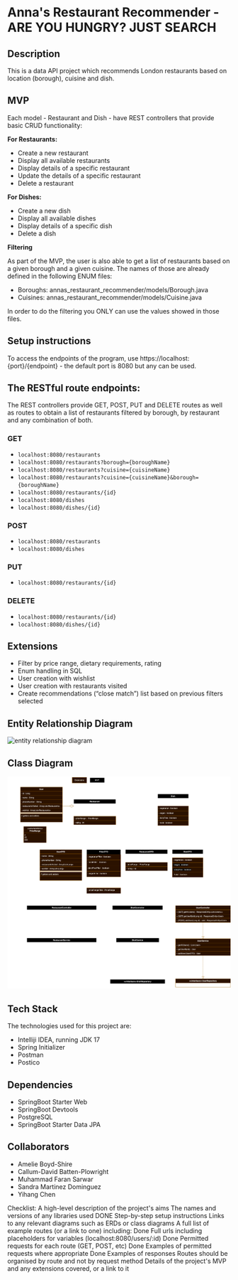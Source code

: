 # Anna's Restaurant Recommender - ARE YOU HUNGRY? JUST SEARCH 
## Description
This is a data API project which recommends London restaurants based on location (borough), cuisine and dish.


## MVP

Each model - Restaurant and Dish - have REST controllers that provide basic CRUD functionality:

**For Restaurants:**
- Create a new restaurant 
- Display all available restaurants
- Display details of a specific restaurant
- Update the details of a specific restaurant
- Delete a restaurant

**For Dishes:**
- Create a new dish
- Display all available dishes
- Display details of a specific dish
- Delete a dish

**Filtering**

As part of the MVP, the user is also able to get a list of restaurants based on a given borough and a given cuisine. The names of those are already defined in the following ENUM files:

- Boroughs: annas_restaurant_recommender/models/Borough.java
- Cuisines: annas_restaurant_recommender/models/Cuisine.java

In order to do the filtering you ONLY can use the values showed in those files.

## Setup instructions
To access the endpoints of the program, use https://localhost:{port}/{endpoint} - the default port is 8080 but any can be used.

## The RESTful route endpoints:

The REST controllers provide GET, POST, PUT and DELETE routes as well as routes to obtain a list of restaurants filtered by borough, by restaurant and any combination of both.


### GET
- `localhost:8080/restaurants`
- `localhost:8080/restaurants?borough={boroughName}`
- `localhost:8080/restaurants?cuisine={cuisineName}`
- `localhost:8080/restaurants?cuisine={cuisineName}&borough={boroughName}`
- `localhost:8080/restaurants/{id}`
- `localhost:8080/dishes`
- `localhost:8080/dishes/{id}`

### POST
- `localhost:8080/restaurants`
- `localhost:8080/dishes`

### PUT
- `localhost:8080/restaurants/{id}`


### DELETE
- `localhost:8080/restaurants/{id}`
- `localhost:8080/dishes/{id}`

## Extensions
- Filter by price range, dietary requirements, rating
- Enum handling in SQL
- User creation with wishlist
- User creation with restaurants visited
- Create recommendations (“close match”) list based on previous filters selected


## Entity Relationship Diagram
<img src =".src/main/resources/diagrams/RestaurantRecommendation_ERD.png" alt= "entity relationship diagram"/>

## Class Diagram
<img src ="./src/main/resources/diagrams/RestaurantRecommendation_Class Diagram.png" alt= "class diagram"/>


## Tech Stack

The technologies used for this project are:

- Intelliji IDEA, running JDK 17
- Spring Initializer
- Postman
- Postico

## Dependencies

- SpringBoot Starter Web
- SpringBoot Devtools
- PostgreSQL
- SpringBoot Starter Data JPA


## Collaborators

- Amelie Boyd-Shire
- Callum-David Batten-Plowright
- Muhammad Faran Sarwar
- Sandra Martinez Dominguez
- Yihang Chen


Checklist:
A high-level description of the project's aims
The names and versions of any libraries used            DONE
Step-by-step setup instructions 
Links to any relevant diagrams such as ERDs or class diagrams
A full list of example routes (or a link to one) including:         Done
Full urls including placeholders for variables (localhost:8080/users/:id)           Done
Permitted requests for each route (GET, POST, etc)          Done
Examples of permitted requests where appropriate            Done
Examples of responses 
Routes should be organised by route and not by request method
Details of the project's MVP and any extensions covered, or a link to it